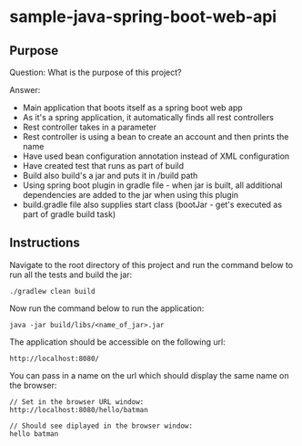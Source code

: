 # sample-java-spring-boot-web-api

## Purpose

Question:
What is the purpose of this project?

Answer:
* Main application that boots itself as a spring boot web app
* As it's a spring application, it automatically finds all rest controllers
* Rest controller takes in a parameter
* Rest controller is using a bean to create an account and then prints the name
* Have used bean configuration annotation instead of XML configuration
* Have created test that runs as part of build
* Build also build's a jar and puts it in /build path
* Using spring boot plugin in gradle file - when jar is built, all additional dependencies are added to the jar when using this plugin
* build.gradle file also supplies start class (bootJar - get's executed as part of gradle build task)


## Instructions
Navigate to the root directory of this project and run the command below to run all the tests and build the jar:
```
./gradlew clean build
```
Now run the command below to run the application:
```
java -jar build/libs/<name_of_jar>.jar
```
The application should be accessible on the following url:
```
http://localhost:8080/
```
You can pass in a name on the url which should display the same name on the browser:
```
// Set in the browser URL window:
http://localhost:8080/hello/batman

// Should see diplayed in the browser window:
hello batman
```
